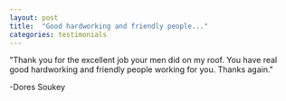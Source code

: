 ```yaml
---
layout: post
title:  "Good hardworking and friendly people..."
categories: testimonials
---
```


"Thank you for the excellent job your men did on my roof. You have real good hardworking and friendly people working for you. Thanks again."

-Dores Soukey
